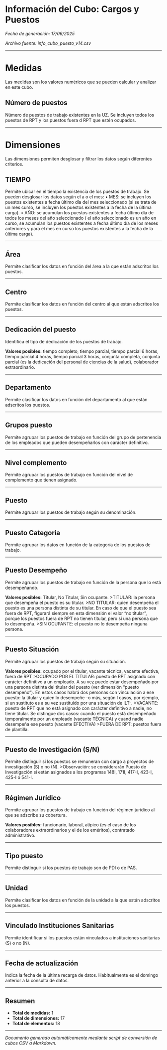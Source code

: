 # Información del Cubo: Cargos y Puestos

*Fecha de generación: 17/06/2025*

*Archivo fuente: info_cubo_puesto_v14.csv*

---

# Medidas

Las medidas son los valores numéricos que se pueden calcular y analizar en este cubo.

## Número de puestos

Número de puestos de trabajo existentes en la UZ. Se incluyen todos los puestos de RPT y los puestos fuera d RPT que estén ocupados.

---

# Dimensiones

Las dimensiones permiten desglosar y filtrar los datos según diferentes criterios.

## TIEMPO

Permite ubicar en el tiempo la existencia de los puestos de trabajo. Se pueden desglosar los datos según el a o el mes: • MES: se incluyen los puestos existentes a fecha último día del mes seleccionado (si se trata de un mes curso, se incluyen los puestos existentes a la fecha de la última carga). • AÑO: se acumulan los puestos existentes a fecha último día de todos los meses del año seleccionado ( el año seleccionado es un año en curso, se acumulan los puestos existentes a fecha último día de los meses anteriores y para el mes en curso los puestos existentes a la fecha de la última carga).

---

## Área

Permite clasificar los datos en función del área a la que están adscritos los puestos.

---

## Centro

Permite clasificar los datos en función del centro al que están adscritos los puestos.

---

## Dedicación del puesto

Identifica el tipo de dedicación de los puestos de trabajo. 

**Valores posibles:** tiempo completo, tiempo parcial, tiempo parcial 6 horas, tiempo parcial 4 horas, tiempo parcial 3 horas, conjunta completa, conjunta parcial (es la dedicación del personal de ciencias de la salud), colaborador extraordinario.

---

## Departamento

Permite clasificar los datos en función del departamento al que están adscritos los puestos.

---

## Grupos puesto

Permite agrupar los puestos de trabajo en función del grupo de pertenencia de los empleados que pueden desempeñarlos con carácter definitivo.

---

## Nivel complemento

Permite agrupar los puestos de trabajo en función del nivel de complemento que tienen asignado.

---

## Puesto

Permite agrupar los puestos de trabajo según su denominación.

---

## Puesto Categoría

Permite agrupar los datos en función de la categoría de los puestos de trabajo.

---

## Puesto Desempeño

Permite agrupar los puestos de trabajo en función de la persona que lo está desempeñando. 

**Valores posibles:** Titular, No Titular, Sin ocupante. >TITULAR: la persona que desempeña el puesto es su titular. >NO TITULAR: quien desempeña el puesto es una persona distinta de su titular. En caso de que el puesto sea fuera de RPT, figurará siempre en esta dimensión el valor “no titular”, porque los puestos fuera de RPT no tienen titular, pero sí una persona que lo desempeña. >SIN OCUPANTE: el puesto no lo desempeña ninguna persona.

---

## Puesto Situación

Permite agrupar los puestos de trabajo según su situación. 

**Valores posibles:** ocupado por el titular, vacante técnica, vacante efectiva, fuera de RPT >OCUPADO POR EL TITULAR: puesto de RPT asignado con carácter definitivo a un empleado. A su vez puede estar desempeñado por una persona distinta del titular del puesto (ver dimensión “puesto desempeño”). En estos casos habrá dos personas con vinculación a ese puesto: la titular y quien lo desempeñe –o más, según l casos, por ejemplo, si un sustituto es a su vez sustituido por una situación de ILT-. >VACANTE: puesto de RPT que no está asignado con carácter definitivo a nadie, no tiene titular. Se distingue dos casos: cuando el puesto está desempeñado temporalmente por un empleado (vacante TÉCNICA) y cuand nadie desempeña ese puesto (vacante EFECTIVA) >FUERA DE RPT: puestos fuera de plantilla.

---

## Puesto de Investigación (S/N)

Permite distinguir si los puestos se remuneran con cargo a proyectos de investigación (S) o no (N). >Observación: se considerarán Puesto de Investigación si están asignados a los programas 148I, 171I, 417-I, 423-I, 425-I ó 541-I.

---

## Régimen Jurídico

Permite agrupar los puestos de trabajo en función del régimen jurídico al que se adscribe su cobertura. 

**Valores posibles:** funcionario, laboral, atípico (es el caso de los colaboradores extraordinarios y el de los eméritos), contratado administrativo.

---

## Tipo puesto

Permite distinguir si los puestos de trabajo son de PDI o de PAS.

---

## Unidad

Permite clasificar los datos en función de la unidad a la que están adscritos los puestos.

---

## Vinculado Instituciones Sanitarias

Permite identificar si los puestos están vinculados a instituciones sanitarias (S) o no (N).

---

## Fecha de actualización

Indica la fecha de la última recarga de datos. Habitualmente es el domingo anterior a la consulta de datos.

---

## Resumen

- **Total de medidas:** 1
- **Total de dimensiones:** 17
- **Total de elementos:** 18


---

*Documento generado automáticamente mediante script de conversión de cubos CSV a Markdown.*

